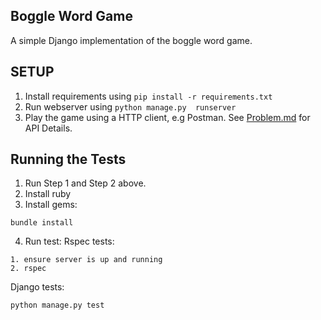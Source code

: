 ## Boggle Word Game

A simple Django implementation of the boggle word game.

## SETUP

1. Install requirements using `pip install -r requirements.txt`
2. Run webserver using `python manage.py  runserver`
3. Play the game using a HTTP client, e.g Postman. See [Problem.md](https://github.com/HiiYL/boggle/blob/master/PROBLEM.md) for API Details.

## Running the Tests

1. Run Step 1 and Step 2 above.
2. Install ruby
3. Install gems:

```
bundle install
```

4. Run test:
Rspec tests:
```
1. ensure server is up and running
2. rspec
```
Django tests:
```
python manage.py test
```


